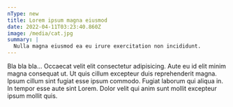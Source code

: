 ```yaml
---
nType: new
title: Lorem ipsum magna eiusmod
date: 2022-04-11T03:23:40.860Z
image: /media/cat.jpg
summary: |
  Nulla magna eiusmod ea eu irure exercitation non incididunt.
---
```

Bla bla bla... Occaecat velit elit consectetur adipisicing. Aute eu id elit minim magna consequat ut. Ut quis cillum excepteur duis reprehenderit magna. Ipsum cillum sint fugiat esse ipsum commodo. Fugiat laborum qui aliqua in. In tempor esse aute sint Lorem. Dolor velit qui anim sunt mollit excepteur ipsum mollit quis.
